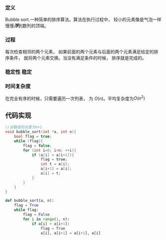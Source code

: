 ###  定义

Bubble sort.一种简单的排序算法。算法在执行过程中， 较小的元素像是气泡一样慢慢***浮***到数列的顶端。
 
### 过程

每次检查相邻的两个元素， 如果前面的两个元素与后面的两个元素满足给定的排序条件， 就将两个元素交换。当没有满足条件的时候， 排序就是完成的。
### 稳定性 稳定

### 时间复杂度
在完全有序的时候，只需要遍历一次列表， 为$\ O(n)$。平均复杂度为$O(n^2)$

## 代码实现

```cpp
//设数组的长度为n+1
void bubble_sort(int *a, int n){
	bool flag = true;
	while (flag){
		flag = false;
		for (int i=0; i<n; ++i){
			if (a[i] > a[i+1]){
				flag = true;
				int t = a[i];
				a[i+1] = a[i];
				a[i] = t;
			}
		}
	}
}
```

```python
def bubble_sort(a, n):
	flag = True
	while flag:
		flag = False
		for i in range(1, n):
			if a[i] > a[i+1]:
				flag = True
				a[i], a[i+1] = a[i+1], a[i]
			
```



